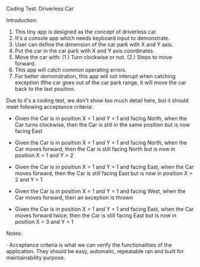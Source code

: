 Coding Test: Driverless Car

Introduction:
1. This tiny app is designed as the concept of driverless car.
2. It's a console app which needs keyboard input to demonstrate.
3. User can define the dimension of the car park with X and Y axis.
4. Put the car in the car park with X and Y axis coordinates.
5. Move the car with:
    (1.) Turn clockwise or not. 
    (2.) Steps to move forward.
6. This app will catch common operating errors.
7. For better demonstration, this app will not interupt when catching exception ifthe car goes out of the car park range, it will move the car back to the last position.

Due to it's a coding test, we don't show too much detail here, but it should meet following acceptance criteria:

- Given the Car is in position X = 1 and Y = 1 and facing North, when the Car turns clockwise, then the Car is still in the same position but is now facing East

- Given the Car is in position X = 1 and Y = 1 and facing North, when the Car moves forward, then the Car is still facing North but is now in position X = 1 and Y = 2

- Given the Car is in position X = 1 and Y = 1 and facing East, when the Car moves forward, then the Car is still facing East but is now in position X = 2 and Y = 1

- Given the Car is in position X = 1 and Y = 1 and facing West, when the Car moves forward, then an exception is thrown

- Given the Car is in position X = 1 and Y = 1 and facing East, when the Car moves forward twice, then the Car is still facing East but is now in position X = 3 and Y = 1

Notes:

·  Acceptance criteria is what we can verify the functionalities of the application. They should be easy, automatic, repeatable ran and built for maintainability purpose.
